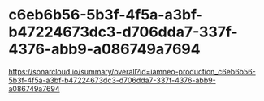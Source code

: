 # c6eb6b56-5b3f-4f5a-a3bf-b47224673dc3-d706dda7-337f-4376-abb9-a086749a7694
https://sonarcloud.io/summary/overall?id=iamneo-production_c6eb6b56-5b3f-4f5a-a3bf-b47224673dc3-d706dda7-337f-4376-abb9-a086749a7694
